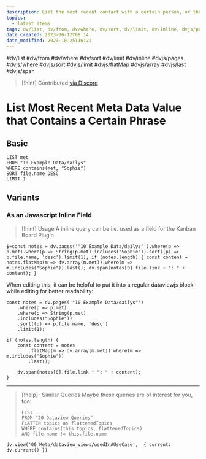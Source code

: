 ```yaml
---
description: List the most recent contact with a certain person, or the most recent day you baked banana cake, or made a certain type of sports, for example.
topics:
  - latest items
tags: dv/list, dv/from, dv/where, dv/sort, dv/limit, dv/inline, dvjs/pages, dvjs/where, dvjs/sort, dvjs/limit, dvjs/flatMap, dvjs/array, dvjs/last, dvjs/span
date_created: 2023-06-12T08:14
date_modified: 2023-10-25T16:22
---
```


#dv/list #dv/from #dv/where #dv/sort #dv/limit #dv/inline #dvjs/pages #dvjs/where #dvjs/sort #dvjs/limit #dvjs/flatMap #dvjs/array #dvjs/last #dvjs/span

> [!hint] Contributed [via Discord](https://discord.com/channels/686053708261228577/875721010144477204/1007282419688284322)

# List Most Recent Meta Data Value that Contains a Certain Phrase

## Basic

```dataview
LIST met
FROM "10 Example Data/dailys"
WHERE contains(met, "Sophie")
SORT file.name DESC
LIMIT 1
```

## Variants

### As an Javascript Inline Field

> [!hint] Usage
> A inline query can be i.e. used as a field for the Kanban Board Plugin

`$=const notes = dv.pages('"10 Example Data/dailys"').where(p => p.met).where(p => String(p.met).includes("Sophie")).sort((p) => p.file.name, 'desc').limit(1); if (notes.length) { const content = notes.flatMap(m => dv.array(m.met)).where(m => m.includes("Sophie")).last(); dv.span(notes[0].file.link + ": " + content); }`

When editing this, it can be helpful to put it into a regular dataviewjs block while editing for better readability:

```dataviewjs
const notes = dv.pages('"10 Example Data/dailys"')
	.where(p => p.met)
	.where(p => String(p.met)
	.includes("Sophie"))
	.sort((p) => p.file.name, 'desc')
	.limit(1);

if (notes.length) {
	const content = notes
		.flatMap(m => dv.array(m.met)).where(m => m.includes("Sophie"))
		.last();

	dv.span(notes[0].file.link + ": " + content);
}
```

---

<!-- === end of query page ===  -->

> [!help]- Similar Queries
> Maybe these queries are of interest for you, too:
>
> ```dataview
> LIST
> FROM "20 Dataview Queries"
> FLATTEN topics as flattenedTopics
> WHERE contains(this.topics, flattenedTopics)
> AND file.name != this.file.name
> ```

```dataviewjs
dv.view('00 Meta/dataview_views/usedInAUseCase',  { current: dv.current() })
```
